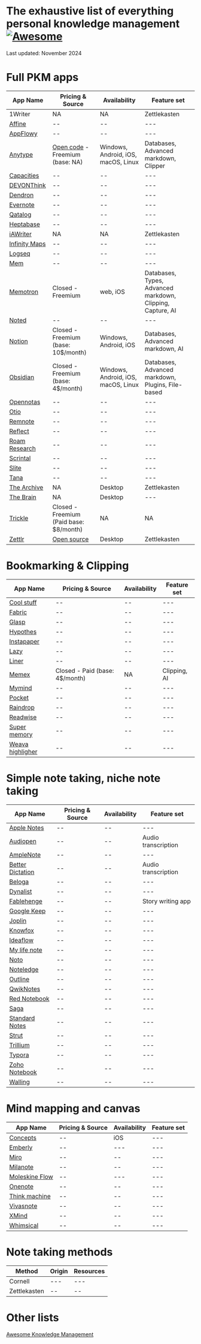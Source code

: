 # The exhaustive list of everything personal knowledge management [![Awesome](https://awesome.re/badge.svg)](https://awesome.re)
Last updated: November 2024

# Full PKM apps
| App Name | Pricing & Source | Availability | Feature set |
|--------------|--------|-------------------|-------------------|
| 1Writer | NA | NA | Zettlekasten |
| [Affine](https://affine.pro/) | -- | -- | --- |
| [AppFlowy](https://appflowy.io/) | -- | -- | --- |
| [Anytype](https://anytype.io/) | [Open code](https://github.com/anyproto) - Freemium (base: NA) | Windows, Android, iOS, macOS, Linux | Databases, Advanced markdown, Clipper |
| [Capacities](https://capacities.io/) | -- | -- | --- |
| [DEVONThink](https://www.devontechnologies.com/apps/devonthink) | -- | -- | --- |
| [Dendron](https://dendron.so/) | -- | -- | --- |
| [Evernote](https://evernote.com/) | -- | -- | --- |
| [Qatalog](https://qatalog.com/) | -- | -- | --- |
| [Heptabase](https://heptabase.com/) | -- | -- | --- |
| [iAWriter](https://memex.garden/) | NA | NA | Zettlekasten |
| [Infinity Maps](https://infinitymaps.com/) | -- | -- | --- |
| [Logseq](https://logseq.com/) | -- | -- | --- |
| [Mem](https://mem.ai/) | -- | -- | --- |
| [Memotron](https://memotron.io/) | Closed - Freemium | web, iOS | Databases, Types, Advanced markdown, Clipping, Capture, AI |
| [Noted](https://notedapp.io/) | -- | -- | --- |
| [Notion](https://notion.so/) | Closed - Freemium (base: 10$/month) | Windows, Android, iOS | Databases, Advanced markdown, AI |
| [Obsidian](https://obsidian.md/) | Closed - Freemium (base: 4$/month) | Windows, Android, iOS, macOS, Linux | Databases, Advanced markdown, Plugins, File-based |
| [Opennotas](https://opennotas.io/) | -- | -- | --- |
| [Otio](https://otio.ai/) | -- | -- | --- |
| [Remnote](https://remnote.com/) | -- | -- | --- |
| [Reflect](https://reflect.app/) | -- | -- | --- |
| [Roam Research](https://roamresearch.com/) | -- | -- | --- |
| [Scrintal](https://scrintal.com/) | -- | -- | --- |
| [Slite](https://slite.com/) | -- | -- | --- |
| [Tana](https://tana.inc/) | -- | -- | --- |
| [The Archive](https://zettelkasten.de/) | NA | Desktop | Zettlekasten |
| [The Brain](https://thebrain.com/) | NA | Desktop | --- |
| [Trickle](https://www.trickle.so/) | Closed - Freemium (Paid base: $8/month) | NA | NA |
| [Zettlr](https://zettlr.com/) | [Open source](https://github.com/Zettlr/Zettlr) | Desktop | Zettlekasten |


# Bookmarking & Clipping
| App Name | Pricing & Source | Availability | Feature set |
|--------------|--------|-------------------|-------------------|
| [Cool stuff](https://coolstuff.app/) | -- | -- | --- |
| [Fabric](https://fabric.so/) | -- | -- | --- |
| [Glasp](https://glasp.co/) | -- | -- | --- |
| [Hypothes](https://hypothes.is/) | -- | -- | --- |
| [Instapaper](https://instapaper.com/) | -- | -- | --- |
| [Lazy](https://lazy.so/) | -- | -- | --- |
| [Liner](https://getliner.com/) | -- | -- | --- |
| [Memex](https://memex.garden/) | Closed - Paid (base: 4$/month) | NA | Clipping, AI |
| [Mymind](https://mymind.com/) | -- | -- | --- |
| [Pocket](https://getpocket.com/) | -- | -- | --- |
| [Raindrop](https://raindrop.io/) | -- | -- | --- |
| [Readwise](https://readwise.io/) | -- | -- | --- |
| [Super memory](https://supermemory.ai/) | -- | -- | --- |
| [Weava highligher](https://www.weavatools.com/) | -- | -- | --- |


# Simple note taking, niche note taking
| App Name | Pricing & Source | Availability | Feature set |
|--------------|--------|-------------------|-------------------|
| [Apple Notes]() | -- | -- | --- |
| [Audiopen]() | -- | -- | Audio transcription |
| [AmpleNote](https://www.amplenote.com/) | -- | -- | --- |
| [Better Dictation](https://betterdictation.com/) | -- | -- | Audio transcription |
| [Beloga](beloga.xyz) | -- | -- | --- |
| [Dynalist](dynalist.io) | -- | -- | --- |
| [Fablehenge](https://fablehenge.com/) | -- | -- | Story writing app |
| [Google Keep]() | -- | -- | --- |
| [Joplin]() | -- | -- | --- |
| [Knowfox](https://knowfox.com/) | -- | -- | --- |
| [Ideaflow](https://www.ideaflow.io/) | -- | -- | --- |
| [My life note](https://mylifenote.ai/) | -- | -- | --- |
| [Noto]() | -- | -- | --- |
| [Noteledge]() | -- | -- | --- |
| [Outline](https://outline.app/) | -- | -- | --- |
| [QwikNotes](https://qwiknotes.com/) | -- | -- | --- |
| [Red Notebook](https://rednotebook.app/) | -- | -- | --- |
| [Saga](saga.so) | -- | -- | --- |
| [Standard Notes](https://standardnotes.com/features) | -- | -- | --- |
| [Strut](strut.so) | -- | -- | --- |
| [Trillium](https://github.com/zadam/trilium) | -- | -- | --- |
| [Typora]() | -- | -- | --- |
| [Zoho Notebook](notebook.zoho.com) | -- | -- | --- |
| [Walling](walling.app) | -- | -- | --- |


# Mind mapping and canvas
| App Name | Pricing & Source | Availability | Feature set |
|--------------|--------|-------------------|-------------------|
| [Concepts]() | -- | iOS | --- |
| [Emberly](ember.ly) | -- | --- | --- |
| [Miro](https://miro.com/) | -- | -- | --- |
| [Milanote](https://milanote.com/) | -- | -- | --- |
| [Moleskine Flow]() | -- | --- | --- |
| [Onenote]() | -- | -- | --- |
| [Think machine](https://thinkmachine.com/) | -- | -- | --- |
| [Vivasnote](https://vivasnote.com/) | -- | -- | --- |
| [XMind](https://xmind.com/) | -- | -- | --- |
| [Whimsical]() | -- | -- | --- |



# Note taking methods
| Method | Origin | Resources |
|--------------|--------|-------------------|
| Cornell | --- | --- |
| Zettlekasten | -- | -- |


# Other lists
[Awesome Knowledge Management](https://github.com/brettkromkamp/awesome-knowledge-management)
